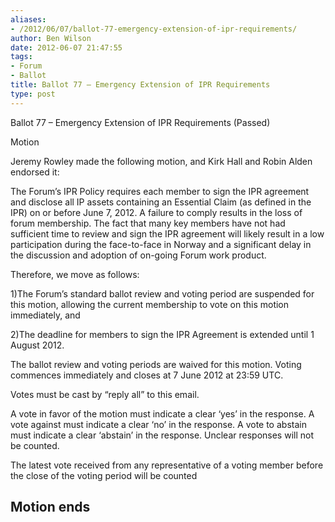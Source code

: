 ```yaml
---
aliases:
- /2012/06/07/ballot-77-emergency-extension-of-ipr-requirements/
author: Ben Wilson
date: 2012-06-07 21:47:55
tags:
- Forum
- Ballot
title: Ballot 77 – Emergency Extension of IPR Requirements
type: post
---
```


Ballot 77 – Emergency Extension of IPR Requirements (Passed)

Motion

Jeremy Rowley made the following motion, and Kirk Hall and Robin Alden endorsed it:

The Forum’s IPR Policy requires each member to sign the IPR agreement and disclose all IP assets containing an Essential Claim (as defined in the IPR) on or before June 7, 2012. A failure to comply results in the loss of forum membership. The fact that many key members have not had sufficient time to review and sign the IPR agreement will likely result in a low participation during the face-to-face in Norway and a significant delay in the discussion and adoption of on-going Forum work product.

Therefore, we move as follows:

1)The Forum’s standard ballot review and voting period are suspended for this motion, allowing the current membership to vote on this motion immediately, and

2)The deadline for members to sign the IPR Agreement is extended until 1 August 2012.

The ballot review and voting periods are waived for this motion. Voting commences immediately and closes at 7 June 2012 at 23:59 UTC.

Votes must be cast by “reply all” to this email.

A vote in favor of the motion must indicate a clear ‘yes’ in the response. A vote against must indicate a clear ‘no’ in the response. A vote to abstain must indicate a clear ‘abstain’ in the response. Unclear responses will not be counted.

The latest vote received from any representative of a voting member before the close of the voting period will be counted

## Motion ends